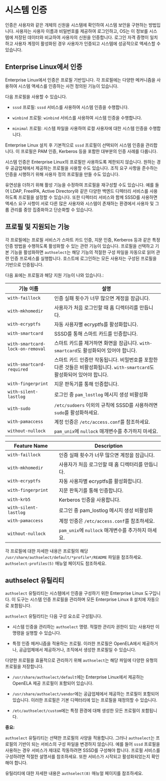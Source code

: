 <!--
SPDX-FileCopyrightText: 2024 Mahyun Kim <mahyun.kim@navercorp.com>
SPDX-FileCopyrightText: 2024 NAVER Cloud Company

SPDX-License-Identifier: CC-BY-SA-4.0
-->
# 시스템 인증

인증은 사용자와 같은 개체의 신원을 시스템에 확인하여 시스템 보안을 구현하는 방법입니다. 사용자는 사용자 이름과 비밀번호를 제공하여 로그인하고, OS는 이 정보를 시스템에 저장된 데이터와 비교하여 사용자의 신원을 인증합니다. 로그인 자격 증명이 일치하고 사용자 계정이 활성화된 경우 사용자가 인증되고 시스템에 성공적으로 액세스할 수 있습니다.

## Enterprise Linux에서 인증

Enterprise Linux에서 인증은 프로필 기반입니다. 각 프로필에는 다양한 메커니즘을 사용하여 시스템 액세스를 인증하는 사전 정의된 기능이 있습니다.

다음 프로필을 사용할 수 있습니다.

-   `sssd` 프로필: `sssd` 서비스를 사용하여 시스템 인증을 수행합니다.

-   `winbind` 프로필: `winbind` 서비스를 사용하여 시스템 인증을 수행합니다.

-   `minimal` 프로필: 시스템 파일을 사용하여 로컬 사용자에 대한 시스템 인증을 수행합니다.


Enterprise Linux 설치 후 기본적으로 `sssd` 프로필이 선택되어 시스템 인증을 관리합니다. 이 프로필은 PAM 인증, Kerberos 등을 포함한 대부분의 인증 사례를 다룹니다.

시스템 인증은 Enterprise Linux의 프로필만 사용하도록 제한되지 않습니다. 원하는 경우 공급업체에서 제공하는 프로필을 사용할 수도 있습니다. 조직 요구 사항을 준수하는 인증을 시행하기 위해 사용자 정의 프로필을 만들 수도 있습니다.

유연성을 더하기 위해 활성 기능을 수정하여 프로필을 재구성할 수도 있습니다. 예를 들어 LDAP, FreeIPA, Active Directory와 같은 다양한 백엔드 디렉터리 서비스를 사용하도록 프로필을 설정할 수 있습니다. 또한 디렉터리 서비스와 함께 SSSD를 사용하면 액세스 요구 사항이 서로 다른 많은 사용자와 시스템이 존재하는 환경에서 사용자 및 그룹 관리를 중앙 집중화하고 단순화할 수 있습니다.

## 프로필 및 지원되는 기능

각 프로필에는 프로필 서비스가 스마트 카드 인증, 지문 인증, Kerberos 등과 같은 특정 인증 방법을 수행하도록 활성화할 수 있는 관련 기능이 있습니다. 프로필을 선택하고 기본 기능을 활성화하면 `authselect`는 해당 기능의 적절한 구성 파일을 자동으로 읽어 관련 인증 프로세스를 실행합니다. 호스트에 로그인하는 모든 사용자는 구성된 프로필을 기반으로 인증됩니다.

다음 표에는 프로필과 해당 지원 기능이 나와 있습니다.:

|기능 이름|설명|
|------------|-----------|
|`with-faillock`|인증 실패 횟수가 너무 많으면 계정을 잠급니다.|
|`with-mkhomedir`|사용자가 처음 로그인할 때 홈 디렉터리를 만듭니다.|
|`with-ecryptfs`|자동 사용자별 ecryptfs를 활성화합니다.|
|`with-smartcard`|SSSD를 통해 스마트 카드를 인증합니다.|
|`with-smartcard-lock-on-removal`|스마트 카드를 제거하면 화면을 잠급니다. `with-smartcard`도 활성화되어 있어야 합니다.
|`with-smartcard-required`|스마트 카드 인증만 작동됩니다. 비밀번호를 포함한 다른 것들은 비활성화됩니다. `with-smartcard`도 활성화되어 있어야 합니다.|
|`with-fingerprint`|지문 판독기를 통해 인증합니다.|
|`with-silent-lastlog`|로그인 중 `pam_lostlog` 메시지 생성 비활성화|
|`with-sudo`|`/etc/sudoers` 이외의 규칙에 SSSD를 사용하려면 `sudo`를 활성화하세요.|
|`with-pamaccess`|계정 인증은 `/etc/access.conf`를 참조하세요.|
|`without-nullock`|`pam_unix`에 `nullock` 매개변수를 추가하지 마세요.|

|Feature Name|Description|
|------------|-----------|
|`with-faillock`|인증 실패 횟수가 너무 많으면 계정을 잠급니다.|
|`with-mkhomedir`|사용자가 처음 로그인할 때 홈 디렉터리를 만듭니다.|
|`with-ecryptfs`|자동 사용자별 ecryptfs를 활성화합니다.|
|`with-fingerprint`|지문 판독기를 통해 인증합니다.|
|`with-krb5`|Kerberos 인증을 사용합니다.|
|`with-silent-lastlog`|로그인 중 pam\_lostlog 메시지 생성 비활성화|
|`with-pamaccess`|계정 인증은 `/etc/access.conf`를 참조하세요.|
|`without-nullock`|`pam_unix`에 `nullock` 매개변수를 추가하지 마세요.|

각 프로필에 대한 자세한 내용은 프로필의 해당 `/usr/share/authselect/default/*profile*/README` 파일을 참조하세요. `authselect-profiles(5)` 매뉴얼 페이지도 참조하세요.

## authselect 유틸리티

`authselect` 유틸리티는 시스템에서 인증을 구성하기 위한 Enterprise Linux 도구입니다. 이 도구는 시스템 인증 프로필을 관리하며 모든 Enterprise Linux 8 설치에 자동으로 포함됩니다.

`authselect` 유틸리티는 다음 구성 요소로 구성됩니다.

-   시스템 인증을 관리하는 `authselect` 명령. 적절한 관리자 권한이 있는 사용자만 이 명령을 실행할 수 있습니다.

-   특정 인증 메커니즘을 적용하는 프로필. 이러한 프로필은 OpenELA에서 제공하거나, 공급업체에서 제공하거나, 조직에서 생성한 프로필일 수 있습니다.


다양한 프로필을 효율적으로 관리하기 위해 `authselect`는 해당 파일에 다양한 유형의 프로필을 저장합니다.

-   `/usr/share/authselect/default`에는 Enterprise Linux에서 제공하는 OpenELA 제공 프로필이 포함되어 있습니다.

-   `/usr/share/authselect/vendor`에는 공급업체에서 제공하는 프로필이 포함되어 있습니다. 이러한 프로필은 기본 디렉터리에 있는 프로필을 재정의할 수 있습니다.

-   `/etc/authselect/custom`에는 특정 환경에 대해 생성한 모든 프로필이 포함됩니다.


**중요:**

`authselect` 유틸리티는 선택한 프로필의 사양을 적용합니다. 그러나 `authselect`는 프로필의 기반이 되는 서비스의 구성 파일을 변경하지 않습니다. 예를 들어 `sssd` 프로필을 사용하는 경우 서비스가 제대로 작동하려면 SSSD를 구성해야 합니다. 프로필 서비스를 구성하려면 적절한 설명서를 참조하세요. 또한 서비스가 시작되고 활성화되었는지 확인해야 합니다.

유틸리티에 대한 자세한 내용은 `authselect(8)` 매뉴얼 페이지를 참조하세요.

